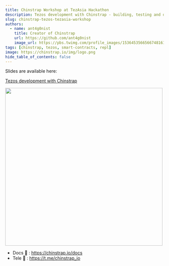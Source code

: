 ```yaml
---
title: Chinstrap Workshop at TezAsia Hackathon
description: Tezos development with Chinstrap - building, testing and deploying Tezos smart contracts
slug: chinstrap-tezos-tezasia-workshop
authors:
  - name: ant4g0nist
    title: Creator of Chinstrap
    url: https://github.com/ant4g0nist
    image_url: https://pbs.twimg.com/profile_images/1536453566566748161/RTjM3OCI_400x400.jpg
tags: [chinstrap, tezos, smart-contracts, repl]
image: https://chinstrap.io/img/logo.png
hide_table_of_contents: false
---
```


Slides are available here:

[Tezos development with Chinstrap](/img/Chinstrap-TezAsia-Hackathon.pdf)

<img src="/img/tezasia.jpeg" width="500"/>

* Docs 📖   : https://chinstrap.io/docs
* Tele 💬   : https://t.me/chinstrap_io